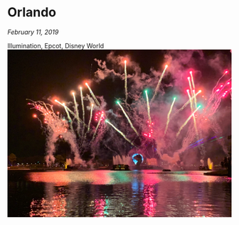 # Orlando

_February 11, 2019_

Illumination, Epcot, Disney World
![](../../../static/images/swan/1902Orlando/20190211_IMG_2228.jpg)

